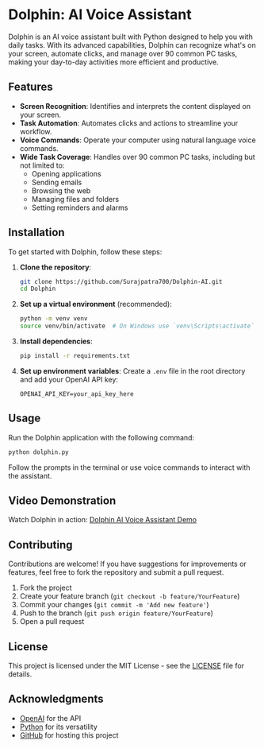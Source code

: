 # Dolphin: AI Voice Assistant

Dolphin is an AI voice assistant built with Python designed to help you with daily tasks. With its advanced capabilities, Dolphin can recognize what's on your screen, automate clicks, and manage over 90 common PC tasks, making your day-to-day activities more efficient and productive.

## Features

- **Screen Recognition**: Identifies and interprets the content displayed on your screen.
- **Task Automation**: Automates clicks and actions to streamline your workflow.
- **Voice Commands**: Operate your computer using natural language voice commands.
- **Wide Task Coverage**: Handles over 90 common PC tasks, including but not limited to:
  - Opening applications
  - Sending emails
  - Browsing the web
  - Managing files and folders
  - Setting reminders and alarms

## Installation

To get started with Dolphin, follow these steps:

1. **Clone the repository**:
   ```bash
   git clone https://github.com/Surajpatra700/Dolphin-AI.git
   cd Dolphin
   ```

2. **Set up a virtual environment** (recommended):
   ```bash
   python -m venv venv
   source venv/bin/activate  # On Windows use `venv\Scripts\activate`
   ```

3. **Install dependencies**:
   ```bash
   pip install -r requirements.txt
   ```

4. **Set up environment variables**:
   Create a `.env` file in the root directory and add your OpenAI API key:
   ```
   OPENAI_API_KEY=your_api_key_here
   ```

## Usage

Run the Dolphin application with the following command:

```bash
python dolphin.py
```

Follow the prompts in the terminal or use voice commands to interact with the assistant.

## Video Demonstration

Watch Dolphin in action: [Dolphin AI Voice Assistant Demo](https://youtu.be/QBDvRtiYr9o?si=ndoSkPorwRRBcxGY)

## Contributing

Contributions are welcome! If you have suggestions for improvements or features, feel free to fork the repository and submit a pull request.

1. Fork the project
2. Create your feature branch (`git checkout -b feature/YourFeature`)
3. Commit your changes (`git commit -m 'Add new feature'`)
4. Push to the branch (`git push origin feature/YourFeature`)
5. Open a pull request

## License

This project is licensed under the MIT License - see the [LICENSE](LICENSE) file for details.

## Acknowledgments

- [OpenAI](https://openai.com/) for the API
- [Python](https://www.python.org/) for its versatility
- [GitHub](https://github.com/) for hosting this project
```
